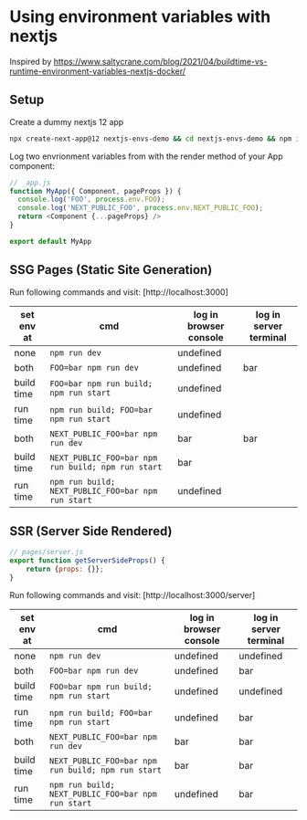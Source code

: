 # Using environment variables with nextjs

Inspired by https://www.saltycrane.com/blog/2021/04/buildtime-vs-runtime-environment-variables-nextjs-docker/

## Setup

Create a dummy nextjs 12 app
```sh
npx create-next-app@12 nextjs-envs-demo && cd nextjs-envs-demo && npm i next@12
```

Log two envrionment variables from with the render method of your App component:
```js
// _app.js
function MyApp({ Component, pageProps }) {
  console.log('FOO', process.env.FOO);
  console.log('NEXT_PUBLIC_FOO', process.env.NEXT_PUBLIC_FOO);
  return <Component {...pageProps} />
}

export default MyApp
```

## SSG Pages (Static Site Generation)

Run following commands and visit: [http://localhost:3000]

| set env at | cmd | log in browser console | log in server terminal |
| --- | --- | --- | --- |
| none |```npm run dev```| undefined |  |
| both |```FOO=bar npm run dev```| undefined | bar |
| build time|```FOO=bar npm run build; npm run start```| undefined |  |
| run time|```npm run build; FOO=bar npm run start```| undefined |  |
| both |```NEXT_PUBLIC_FOO=bar npm run dev```| bar | bar |
| build time |```NEXT_PUBLIC_FOO=bar npm run build; npm run start```| bar |  |
| run time |```npm run build; NEXT_PUBLIC_FOO=bar npm run start```| undefined |  |

## SSR (Server Side Rendered)

```js
// pages/server.js
export function getServerSideProps() {
    return {props: {}};
}
```

Run following commands and visit: [http://localhost:3000/server]

| set env at |  cmd | log in browser console | log in server terminal |
| --- | --- | --- | --- |
| none |```npm run dev```| undefined | undefined |
| both|```FOO=bar npm run dev```| undefined | bar |
| build time |```FOO=bar npm run build; npm run start```| undefined | undefined |
| run time |```npm run build; FOO=bar npm run start```| undefined | bar |
| both |```NEXT_PUBLIC_FOO=bar npm run dev```| bar | bar |
| build time |```NEXT_PUBLIC_FOO=bar npm run build; npm run start```| bar | bar |
| run time |```npm run build; NEXT_PUBLIC_FOO=bar npm run start```| undefined | bar |
